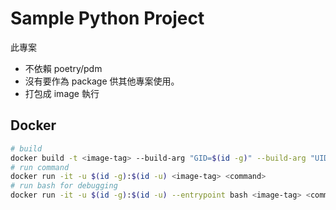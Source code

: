 # Sample Python Project

此專案

* 不依賴 poetry/pdm
* 沒有要作為 package 供其他專案使用。
* 打包成 image 執行

## Docker

```bash
# build
docker build -t <image-tag> --build-arg "GID=$(id -g)" --build-arg "UID=$(id -u)" .
# run command
docker run -it -u $(id -g):$(id -u) <image-tag> <command>
# run bash for debugging
docker run -it -u $(id -g):$(id -u) --entrypoint bash <image-tag> <command>
```
